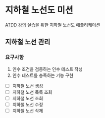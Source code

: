 # 지하철 노선도 미션
[ATDD 강의](https://edu.nextstep.camp/c/R89PYi5H) 실습을 위한 지하철 노선도 애플리케이션

## 지하철 노선 관리
### 요구사항
1) 인수 조건을 검증하는 인수 테스트 작성
2) 인수 테스트를 충족하는 기능 구현
* [ ] 지하철 노선 생성  
* [ ] 지하철 노선 목록 조회  
* [ ] 지하철 노선 조회  
* [ ] 지하철 노선 수정  
* [ ] 지하철 노선 삭제